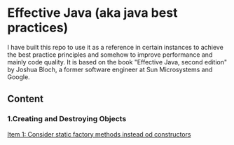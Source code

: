 # Effective Java (aka java best practices)

I have built this repo to use it as a reference in certain instances to achieve the best practice principles
and somehow to improve performance and mainly code quality. It is based on the book "Effective Java, second edition" by Joshua Bloch, 
a former software engineer at Sun Microsystems and Google. 

## Content

### **1.Creating and Destroying Objects**

[Item 1: Consider static factory methods instead od constructors](https://github.com/farruhx/java-best-practices/tree/master/src/item1)


 




